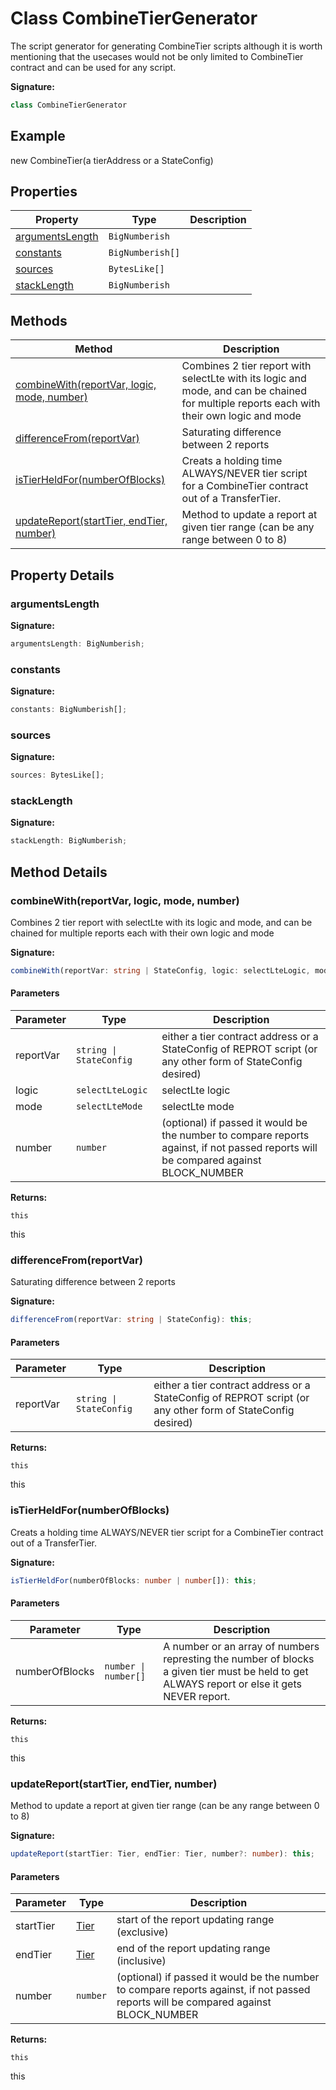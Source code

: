 
# Class CombineTierGenerator

The script generator for generating CombineTier scripts although it is worth mentioning that the usecases would not be only limited to CombineTier contract and can be used for any script.

<b>Signature:</b>

```typescript
class CombineTierGenerator 
```

## Example

new CombineTier(a tierAddress or a StateConfig)

## Properties

|  Property | Type | Description |
|  --- | --- | --- |
|  [argumentsLength](./combinetiergenerator.md#argumentsLength-property) | `BigNumberish` |  |
|  [constants](./combinetiergenerator.md#constants-property) | `BigNumberish[]` |  |
|  [sources](./combinetiergenerator.md#sources-property) | `BytesLike[]` |  |
|  [stackLength](./combinetiergenerator.md#stackLength-property) | `BigNumberish` |  |

## Methods

|  Method | Description |
|  --- | --- |
|  [combineWith(reportVar, logic, mode, number)](./combinetiergenerator.md#combineWith-method-1) | Combines 2 tier report with selectLte with its logic and mode, and can be chained for multiple reports each with their own logic and mode |
|  [differenceFrom(reportVar)](./combinetiergenerator.md#differenceFrom-method-1) | Saturating difference between 2 reports |
|  [isTierHeldFor(numberOfBlocks)](./combinetiergenerator.md#isTierHeldFor-method-1) | Creats a holding time ALWAYS/NEVER tier script for a CombineTier contract out of a TransferTier. |
|  [updateReport(startTier, endTier, number)](./combinetiergenerator.md#updateReport-method-1) | Method to update a report at given tier range (can be any range between 0 to 8) |

## Property Details

<a id="argumentsLength-property"></a>

### argumentsLength

<b>Signature:</b>

```typescript
argumentsLength: BigNumberish;
```

<a id="constants-property"></a>

### constants

<b>Signature:</b>

```typescript
constants: BigNumberish[];
```

<a id="sources-property"></a>

### sources

<b>Signature:</b>

```typescript
sources: BytesLike[];
```

<a id="stackLength-property"></a>

### stackLength

<b>Signature:</b>

```typescript
stackLength: BigNumberish;
```

## Method Details

<a id="combineWith-method-1"></a>

### combineWith(reportVar, logic, mode, number)

Combines 2 tier report with selectLte with its logic and mode, and can be chained for multiple reports each with their own logic and mode

<b>Signature:</b>

```typescript
combineWith(reportVar: string | StateConfig, logic: selectLteLogic, mode: selectLteMode, number?: number): this;
```

#### Parameters

|  Parameter | Type | Description |
|  --- | --- | --- |
|  reportVar | `string \| StateConfig` | either a tier contract address or a StateConfig of REPROT script (or any other form of StateConfig desired) |
|  logic | `selectLteLogic` | selectLte logic |
|  mode | `selectLteMode` | selectLte mode |
|  number | `number` | (optional) if passed it would be the number to compare reports against, if not passed reports will be compared against BLOCK\_NUMBER |

<b>Returns:</b>

`this`

this

<a id="differenceFrom-method-1"></a>

### differenceFrom(reportVar)

Saturating difference between 2 reports

<b>Signature:</b>

```typescript
differenceFrom(reportVar: string | StateConfig): this;
```

#### Parameters

|  Parameter | Type | Description |
|  --- | --- | --- |
|  reportVar | `string \| StateConfig` | either a tier contract address or a StateConfig of REPROT script (or any other form of StateConfig desired) |

<b>Returns:</b>

`this`

this

<a id="isTierHeldFor-method-1"></a>

### isTierHeldFor(numberOfBlocks)

Creats a holding time ALWAYS/NEVER tier script for a CombineTier contract out of a TransferTier.

<b>Signature:</b>

```typescript
isTierHeldFor(numberOfBlocks: number | number[]): this;
```

#### Parameters

|  Parameter | Type | Description |
|  --- | --- | --- |
|  numberOfBlocks | `number \| number[]` | A number or an array of numbers represting the number of blocks a given tier must be held to get ALWAYS report or else it gets NEVER report. |

<b>Returns:</b>

`this`

this

<a id="updateReport-method-1"></a>

### updateReport(startTier, endTier, number)

Method to update a report at given tier range (can be any range between 0 to 8)

<b>Signature:</b>

```typescript
updateReport(startTier: Tier, endTier: Tier, number?: number): this;
```

#### Parameters

|  Parameter | Type | Description |
|  --- | --- | --- |
|  startTier | [Tier](../enums/tier.md) | start of the report updating range (exclusive) |
|  endTier | [Tier](../enums/tier.md) | end of the report updating range (inclusive) |
|  number | `number` | (optional) if passed it would be the number to compare reports against, if not passed reports will be compared against BLOCK\_NUMBER |

<b>Returns:</b>

`this`

this

